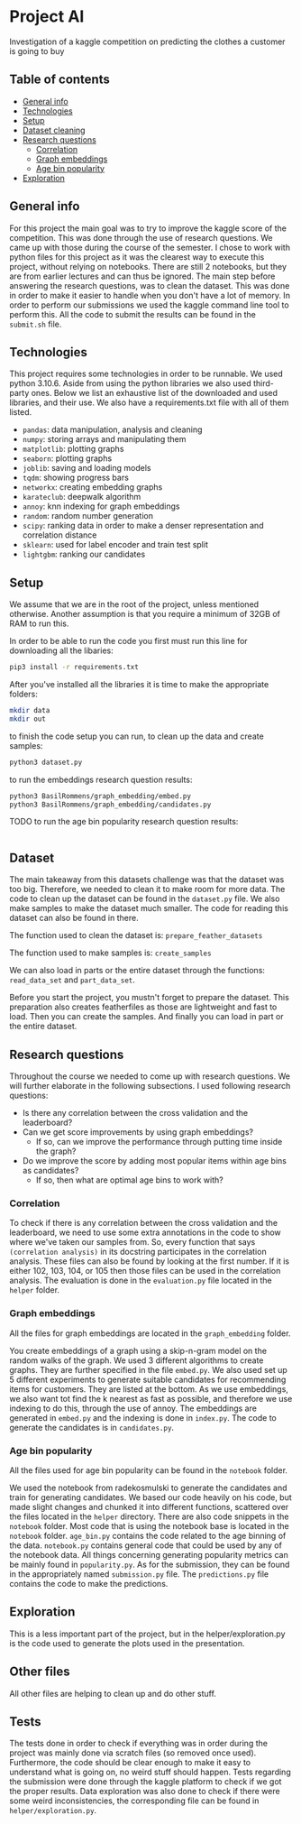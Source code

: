 # Project AI

Investigation of a kaggle competition on predicting the clothes a customer is
going to buy

## Table of contents

* [General info](#general-info)
* [Technologies](#technologies)
* [Setup](#setup)
* [Dataset cleaning](#dataset-cleaning)
* [Research questions](#research-questions)
    * [Correlation](#correlation)
    * [Graph embeddings](#graph-embeddings)
    * [Age bin popularity](#age-bin-popularity)
* [Exploration](#exploration)

## General info

For this project the main goal was to try to improve the kaggle score of the
competition. This was done through the use of research questions. We came up
with those during the course of the semester. I chose to work with python files
for this project as it was the clearest way to execute this project, without
relying on notebooks. There are still 2 notebooks, but they are from earlier
lectures and can thus be ignored. The main step before answering the research
questions, was to clean the dataset. This was done in order to make it easier to
handle when you don't have a lot of memory. In order to perform our submissions
we used the kaggle command line tool to perform this. All the code to submit the
results can be found in the `submit.sh` file.

## Technologies

This project requires some technologies in order to be runnable. We used python
3.10.6. Aside from using the python libraries we also used third-party ones.
Below we list an exhaustive list of the downloaded and used libraries, and their
use. We also have a requirements.txt file with all of them listed.

* `pandas`: data manipulation, analysis and cleaning
* `numpy`: storing arrays and manipulating them
* `matplotlib`: plotting graphs
* `seaborn`: plotting graphs
* `joblib`: saving and loading models
* `tqdm`: showing progress bars
* `networkx`: creating embedding graphs
* `karateclub`: deepwalk algorithm
* `annoy`: knn indexing for graph embeddings
* `random`: random number generation
* `scipy`: ranking data in order to make a denser representation and correlation
  distance
* `sklearn`: used for label encoder and train test split
* `lightgbm`: ranking our candidates

## Setup

We assume that we are in the root of the project, unless mentioned otherwise.
Another assumption is that you require a minimum of 32GB of RAM to run this.

In order to be able to run the code you first must run this line for downloading
all the libaries:

```bash
pip3 install -r requirements.txt
```

After you've installed all the libraries it is time to make the appropriate
folders:

```bash
mkdir data
mkdir out
```

to finish the code setup you can run, to clean up the data and create samples:

```bash
python3 dataset.py
```

to run the embeddings research question results:

```bash
python3 BasilRommens/graph_embedding/embed.py
python3 BasilRommens/graph_embedding/candidates.py
```

TODO
to run the age bin popularity research question results:

```bash
```

## Dataset

The main takeaway from this datasets challenge was that the dataset was too big.
Therefore, we needed to clean it to make room for more data. The code to clean
up the dataset can be found in the `dataset.py` file. We also make samples to
make the dataset much smaller. The code for reading this dataset can also be
found in there.

The function used to clean the dataset is: `prepare_feather_datasets`

The function used to make samples is: `create_samples`

We can also load in parts or the entire dataset through the functions:
`read_data_set` and `part_data_set`.

Before you start the project, you mustn't forget to prepare the dataset. This
preparation also creates featherfiles as those are lightweight and fast to load.
Then you can create the samples. And finally you can load in part or the entire
dataset.

## Research questions

Throughout the course we needed to come up with research questions. We will
further elaborate in the following subsections. I used following research
questions:

* Is there any correlation between the cross validation and the leaderboard?
* Can we get score improvements by using graph embeddings?
    * If so, can we improve the performance through putting time inside the
      graph?
* Do we improve the score by adding most popular items within age bins as
  candidates?
    * If so, then what are optimal age bins to work with?

### Correlation

To check if there is any correlation between the cross validation and the
leaderboard, we need to use some extra annotations in the code to show where
we've taken our samples from. So, every function that
says `(correlation analysis)` in its docstring participates in the correlation
analysis. These files can also be found by looking at the first number. If it
is either 102, 103, 104, or 105 then those files can be used in the correlation
analysis. The evaluation is done in the `evaluation.py` file located in the
`helper` folder.

### Graph embeddings
All the files for graph embeddings are located in the `graph_embedding` folder.

You create embeddings of a graph using a skip-n-gram model on the random walks
of the graph. We used 3 different algorithms to create graphs. They are further
specified in the file `embed.py`. We also used set up 5 different experiments to
generate suitable candidates for recommending items for customers. They are
listed at the bottom. As we use embeddings, we also want tot find the k nearest
as fast as possible, and therefore we use indexing to do this, through the use
of annoy. The embeddings are generated in `embed.py` and the indexing is done in
`index.py`. The code to generate the candidates is in `candidates.py`.

### Age bin popularity
All the files used for age bin popularity can be found in the `notebook` folder.

We used the notebook from radekosmulski to generate the candidates and train
for generating candidates. We based our code heavily on his code, but made 
slight changes and chunked it into different functions, scattered over the files
located in the `helper` directory. There are also code snippets in the 
`notebook` folder. Most code that is using the notebook base is located in the 
`notebook` folder. `age_bin.py` contains the code related to the age binning of
the data. `notebook.py` contains general code that could be used by any of the
notebook data. All things concerning generating popularity metrics can be 
mainly found in `popularity.py`. As for the submission, they can be found in the
appropriately named `submission.py` file. The `predictions.py` file contains the
code to make the predictions.

## Exploration

This is a less important part of the project, but in the helper/exploration.py 
is the code used to generate the plots used in the presentation.

## Other files

All other files are helping to clean up and do other stuff.

## Tests
The tests done in order to check if everything was in order during the project
was mainly done via scratch files (so removed once used). Furthermore, the code
should be clear enough to make it easy to understand what is going on, no weird
stuff should happen. Tests regarding the submission were done through the kaggle
platform to check if we got the proper results. Data exploration was also done
to check if there were some weird inconsistencies, the corresponding file can be
found in `helper/exploration.py`.
